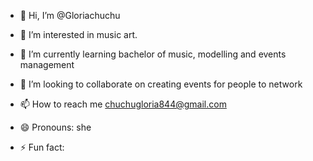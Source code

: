 - 👋 Hi, I’m @Gloriachuchu
- 👀 I’m interested in music art.
- 🌱 I’m currently learning bachelor of music, modelling and events management 
- 💞️ I’m looking to collaborate on creating events for people to network

- 📫 How to reach me chuchugloria844@gmail.com
- 😄 Pronouns: she 
- ⚡ Fun fact:

<!---
Gloriachuchu/Gloriachuchu is a ✨ special ✨ repository because its `README.md` (this file) appears on your GitHub profile.
You can click the Preview link to take a look at your changes.
--->
